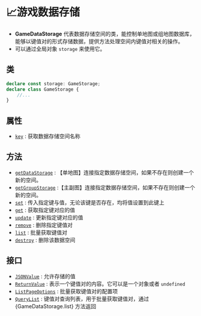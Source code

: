 # 📈游戏数据存储

- **GameDataStorage** 代表数据存储空间的类，能控制单地图或组地图数据库，能够以键值对的形式存储数据，提供方法处理空间内键值对相关的操作。
- 可以通过全局对象 `storage` 来使用它。

## 类

```typescript
declare const storage: GameStorage;
declare class GameStorage {
    //...
}
```

## 属性
- [`key`](./getSpace#key) : 获取数据存储空间名称

## 方法
- [`getDataStorage`](./getSpace#getDataStorage) : 【单地图】连接指定数据存储空间，如果不存在则创建一个新的空间。
- [`getGroupStorage`](./getSpace#getGroupStorage) :【主副图】连接指定数据存储空间，如果不存在则创建一个新的空间。
- [`set`](./setSpace#set) : 传入指定键与值，无论该键是否存在，均将值设置到此键上
- [`get`](./setSpace#get) : 获取指定键对应的值
- [`update`](./setSpace#update) : 更新指定键对应的值
- [`remove`](./setSpace#remove) : 删除指定键值对
- [`list`](./setSpace#list) : 批量获取键值对
- [`destroy`](./setSpace#destroy) : 删除该数据空间

## 接口
- [`JSONValue`](./setSpace#JSONValue) : 允许存储的值
- [`ReturnValue`](./setSpace#ReturnValue) : 表示一个键值对的内容。它可以是一个对象或者 `undefined`
- [`ListPageOptions`](./setSpace#ListPageOptions) : 批量获取键值对的配置项 
- [`QueryList`](./setSpace#QueryList) : 键值对查询列表，用于批量获取键值对，通过 {GameDataStorage.list} 方法返回